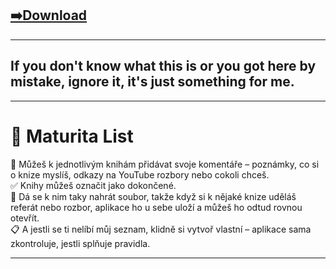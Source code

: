 ## [➡️Download](https://github.com/MrBoxik/maturita/releases/tag/1)

---

## If you don't know what this is or you got here by mistake, ignore it, it's just something for me.

---

# 📘 Maturita List

📝 Můžeš k jednotlivým knihám přidávat svoje komentáře – poznámky, co si o knize myslíš, odkazy na YouTube rozbory nebo cokoli chceš.  
✅ Knihy můžeš označit jako dokončené.  
📂 Dá se k nim taky nahrát soubor, takže když si k nějaké knize uděláš referát nebo rozbor, aplikace ho u sebe uloží a můžeš ho odtud rovnou otevřít.  
📋 A jestli se ti nelíbí můj seznam, klidně si vytvoř vlastní – aplikace sama zkontroluje, jestli splňuje pravidla.

---
